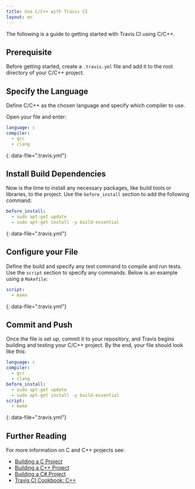 ```yaml
---
title: Use C/C++ with Travis CI
layout: en
---
```


The following is a guide to getting started with Travis CI using C/C++. 

## Prerequisite
Before getting started, create a `.travis.yml` file and add it to the root directory of your C/C++ project.

## Specify the Language
Define C/C++ as the chosen language and specify which compiler to use.

Open your file and enter:

```yaml
language: c
compiler:
  - gcc
  - clang
```
{: data-file=".travis.yml"}

## Install Build Dependencies
Now is the time to install any necessary packages, like build tools or libraries, to the project. 
Use the `before_install` section to add the following command:

```yaml
before_install:
  - sudo apt-get update
  - sudo apt-get install -y build-essential
```
{: data-file=".travis.yml"}

## Configure your File
Define the build and specify any test command to compile and run tests. 
Use the `script` section to specify any commands. Below is an example using a `Makefile`:
 
```yaml
script:
  - make
```
{: data-file=".travis.yml"}

## Commit and Push
Once the file is set up, commit it to your repository, and Travis begins building and testing your C/C++ project. By the end, your file should look like this:

```yaml
language: c
compiler:
  - gcc
  - clang
before_install:
  - sudo apt-get update
  - sudo apt-get install -y build-essential
script:
  - make
```
{: data-file=".travis.yml"}

## Further Reading
For more information on C and C++ projects see:
* [Building a C Project](/user/language/c/)
* [Building a C++ Project](/user/language/cpp/)
* [Building a C# Project](/user/language/csharp/)
* [Travis CI Cookbook: C++](https://www.youtube.com/watch?v=9rKfaT8Quzs)
